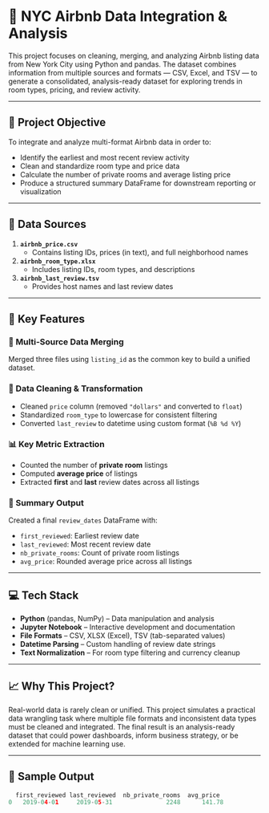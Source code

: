 # 🗽 NYC Airbnb Data Integration & Analysis

This project focuses on cleaning, merging, and analyzing Airbnb listing data from New York City using Python and pandas. The dataset combines information from multiple sources and formats — CSV, Excel, and TSV — to generate a consolidated, analysis-ready dataset for exploring trends in room types, pricing, and review activity.

---

## 📌 Project Objective

To integrate and analyze multi-format Airbnb data in order to:
- Identify the earliest and most recent review activity
- Clean and standardize room type and price data
- Calculate the number of private rooms and average listing price
- Produce a structured summary DataFrame for downstream reporting or visualization

---

## 📁 Data Sources

1. **`airbnb_price.csv`**  
   - Contains listing IDs, prices (in text), and full neighborhood names  
2. **`airbnb_room_type.xlsx`**  
   - Includes listing IDs, room types, and descriptions  
3. **`airbnb_last_review.tsv`**  
   - Provides host names and last review dates  

---

## 🔧 Key Features

### 🔗 Multi-Source Data Merging
Merged three files using `listing_id` as the common key to build a unified dataset.

### 🧹 Data Cleaning & Transformation
- Cleaned `price` column (removed `"dollars"` and converted to `float`)
- Standardized `room_type` to lowercase for consistent filtering
- Converted `last_review` to datetime using custom format (`%B %d %Y`)

### 📊 Key Metric Extraction
- Counted the number of **private room** listings
- Computed **average price** of listings
- Extracted **first** and **last** review dates across all listings

### 📄 Summary Output
Created a final `review_dates` DataFrame with:
- `first_reviewed`: Earliest review date
- `last_reviewed`: Most recent review date
- `nb_private_rooms`: Count of private room listings
- `avg_price`: Rounded average price across all listings

---

## 💻 Tech Stack

- **Python** (pandas, NumPy) – Data manipulation and analysis  
- **Jupyter Notebook** – Interactive development and documentation  
- **File Formats** – CSV, XLSX (Excel), TSV (tab-separated values)  
- **Datetime Parsing** – Custom handling of review date strings  
- **Text Normalization** – For room type filtering and currency cleanup  

---

## 📈 Why This Project?

Real-world data is rarely clean or unified. This project simulates a practical data wrangling task where multiple file formats and inconsistent data types must be cleaned and integrated. The final result is an analysis-ready dataset that could power dashboards, inform business strategy, or be extended for machine learning use.

---

## 📎 Sample Output

```python
  first_reviewed last_reviewed  nb_private_rooms  avg_price
0   2019-04-01     2019-05-31               2248      141.78
